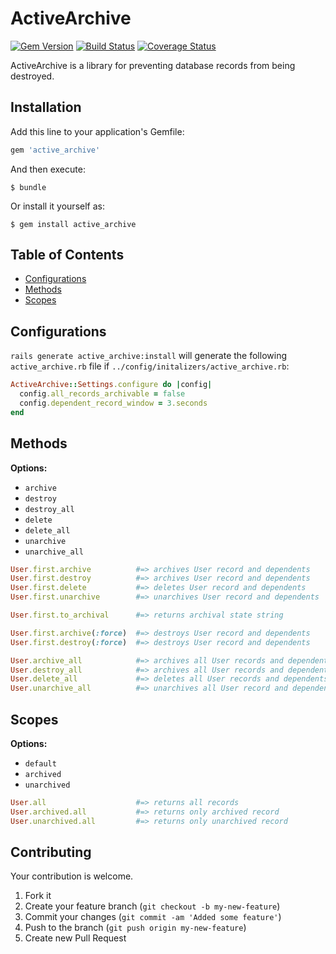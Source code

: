 # ActiveArchive

[![Gem Version](https://badge.fury.io/rb/active_archive.svg)](http://badge.fury.io/rb/active_archive)
[![Build Status](https://travis-ci.org/drexed/active_archive.svg?branch=master)](https://travis-ci.org/drexed/active_archive)
[![Coverage Status](https://coveralls.io/repos/github/drexed/active_archive/badge.svg?branch=master)](https://coveralls.io/github/drexed/active_archive?branch=master)

ActiveArchive is a library for preventing database records from being destroyed.

## Installation

Add this line to your application's Gemfile:

```ruby
gem 'active_archive'
```

And then execute:

    $ bundle

Or install it yourself as:

    $ gem install active_archive

## Table of Contents

* [Configurations](#configurations)
* [Methods](#methods)
* [Scopes](#scopes)

## Configurations

`rails generate active_archive:install` will generate the following `active_archive.rb` file
if `../config/initalizers/active_archive.rb`:

```ruby
ActiveArchive::Settings.configure do |config|
  config.all_records_archivable = false
  config.dependent_record_window = 3.seconds
end
```

## Methods

**Options:**
 * `archive`
 * `destroy`
 * `destroy_all`
 * `delete`
 * `delete_all`
 * `unarchive`
 * `unarchive_all`

```ruby
User.first.archive          #=> archives User record and dependents
User.first.destroy          #=> archives User record and dependents
User.first.delete           #=> deletes User record and dependents
User.first.unarchive        #=> unarchives User record and dependents

User.first.to_archival      #=> returns archival state string

User.first.archive(:force)  #=> destroys User record and dependents
User.first.destroy(:force)  #=> destroys User record and dependents

User.archive_all            #=> archives all User records and dependents
User.destroy_all            #=> archives all User records and dependents
User.delete_all             #=> deletes all User records and dependents
User.unarchive_all          #=> unarchives all User record and dependents
```

## Scopes

**Options:**
 * `default`
 * `archived`
 * `unarchived`

```ruby
User.all                    #=> returns all records
User.archived.all           #=> returns only archived record
User.unarchived.all         #=> returns only unarchived record
```

## Contributing

Your contribution is welcome.

1. Fork it
2. Create your feature branch (`git checkout -b my-new-feature`)
3. Commit your changes (`git commit -am 'Added some feature'`)
4. Push to the branch (`git push origin my-new-feature`)
5. Create new Pull Request
